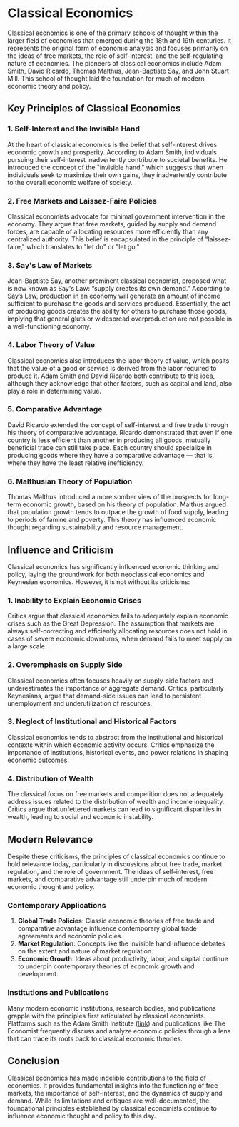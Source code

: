 # Classical Economics

Classical economics is one of the primary schools of thought within the larger field of economics that emerged during the 18th and 19th centuries. It represents the original form of economic analysis and focuses primarily on the ideas of free markets, the role of self-interest, and the self-regulating nature of economies. The pioneers of classical economics include Adam Smith, David Ricardo, Thomas Malthus, Jean-Baptiste Say, and John Stuart Mill. This school of thought laid the foundation for much of modern economic theory and policy.

## Key Principles of Classical Economics

### 1. Self-Interest and the Invisible Hand

At the heart of classical economics is the belief that self-interest drives economic growth and prosperity. According to Adam Smith, individuals pursuing their self-interest inadvertently contribute to societal benefits. He introduced the concept of the "invisible hand," which suggests that when individuals seek to maximize their own gains, they inadvertently contribute to the overall economic welfare of society.

### 2. Free Markets and Laissez-Faire Policies

Classical economists advocate for minimal government intervention in the economy. They argue that free markets, guided by supply and demand forces, are capable of allocating resources more efficiently than any centralized authority. This belief is encapsulated in the principle of "laissez-faire," which translates to "let do" or "let go."

### 3. Say's Law of Markets

Jean-Baptiste Say, another prominent classical economist, proposed what is now known as Say's Law: “supply creates its own demand.” According to Say’s Law, production in an economy will generate an amount of income sufficient to purchase the goods and services produced. Essentially, the act of producing goods creates the ability for others to purchase those goods, implying that general gluts or widespread overproduction are not possible in a well-functioning economy.

### 4. Labor Theory of Value

Classical economics also introduces the labor theory of value, which posits that the value of a good or service is derived from the labor required to produce it. Adam Smith and David Ricardo both contribute to this idea, although they acknowledge that other factors, such as capital and land, also play a role in determining value.

### 5. Comparative Advantage

David Ricardo extended the concept of self-interest and free trade through his theory of comparative advantage. Ricardo demonstrated that even if one country is less efficient than another in producing all goods, mutually beneficial trade can still take place. Each country should specialize in producing goods where they have a comparative advantage — that is, where they have the least relative inefficiency.

### 6. Malthusian Theory of Population

Thomas Malthus introduced a more somber view of the prospects for long-term economic growth, based on his theory of population. Malthus argued that population growth tends to outpace the growth of food supply, leading to periods of famine and poverty. This theory has influenced economic thought regarding sustainability and resource management.

## Influence and Criticism

Classical economics has significantly influenced economic thinking and policy, laying the groundwork for both neoclassical economics and Keynesian economics. However, it is not without its criticisms:

### 1. Inability to Explain Economic Crises

Critics argue that classical economics fails to adequately explain economic crises such as the Great Depression. The assumption that markets are always self-correcting and efficiently allocating resources does not hold in cases of severe economic downturns, when demand fails to meet supply on a large scale.

### 2. Overemphasis on Supply Side

Classical economics often focuses heavily on supply-side factors and underestimates the importance of aggregate demand. Critics, particularly Keynesians, argue that demand-side issues can lead to persistent unemployment and underutilization of resources.

### 3. Neglect of Institutional and Historical Factors

Classical economics tends to abstract from the institutional and historical contexts within which economic activity occurs. Critics emphasize the importance of institutions, historical events, and power relations in shaping economic outcomes.

### 4. Distribution of Wealth

The classical focus on free markets and competition does not adequately address issues related to the distribution of wealth and income inequality. Critics argue that unfettered markets can lead to significant disparities in wealth, leading to social and economic instability.

## Modern Relevance

Despite these criticisms, the principles of classical economics continue to hold relevance today, particularly in discussions about free trade, market regulation, and the role of government. The ideas of self-interest, free markets, and comparative advantage still underpin much of modern economic thought and policy.

### Contemporary Applications

1. **Global Trade Policies**: Classic economic theories of free trade and comparative advantage influence contemporary global trade agreements and economic policies.
2. **Market Regulation**: Concepts like the invisible hand influence debates on the extent and nature of market regulation.
3. **Economic Growth**: Ideas about productivity, labor, and capital continue to underpin contemporary theories of economic growth and development.

### Institutions and Publications

Many modern economic institutions, research bodies, and publications grapple with the principles first articulated by classical economists. Platforms such as the Adam Smith Institute ([link](https://www.adamsmith.org/)) and publications like The Economist frequently discuss and analyze economic policies through a lens that can trace its roots back to classical economic theories.

## Conclusion

Classical economics has made indelible contributions to the field of economics. It provides fundamental insights into the functioning of free markets, the importance of self-interest, and the dynamics of supply and demand. While its limitations and critiques are well-documented, the foundational principles established by classical economists continue to influence economic thought and policy to this day.
